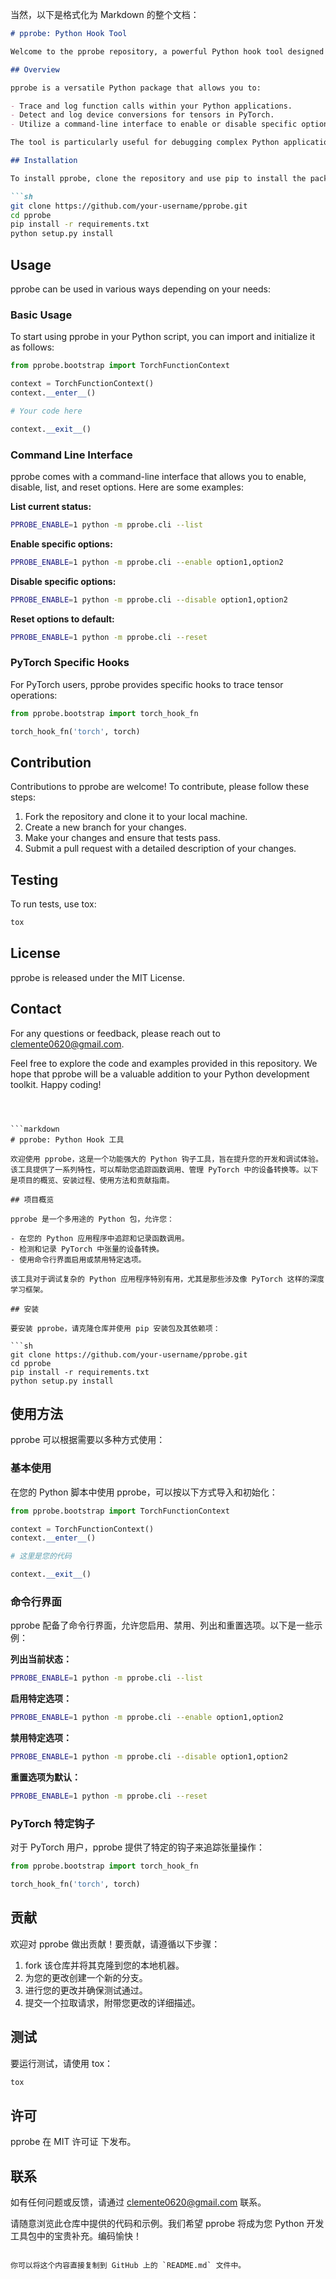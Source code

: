 当然，以下是格式化为 Markdown 的整个文档：

```markdown
# pprobe: Python Hook Tool

Welcome to the pprobe repository, a powerful Python hook tool designed to enhance your development and debugging experience. This tool provides a variety of features that can help you trace function calls, manage device conversions, and much more. Below is an overview of the project, its installation process, usage, and contribution guidelines.

## Overview

pprobe is a versatile Python package that allows you to:

- Trace and log function calls within your Python applications.
- Detect and log device conversions for tensors in PyTorch.
- Utilize a command-line interface to enable or disable specific options.

The tool is particularly useful for debugging complex Python applications, especially those involving deep learning frameworks like PyTorch.

## Installation

To install pprobe, clone the repository and use pip to install the package and its dependencies:

```sh
git clone https://github.com/your-username/pprobe.git
cd pprobe
pip install -r requirements.txt
python setup.py install
```

## Usage

pprobe can be used in various ways depending on your needs:

### Basic Usage

To start using pprobe in your Python script, you can import and initialize it as follows:

```python
from pprobe.bootstrap import TorchFunctionContext

context = TorchFunctionContext()
context.__enter__()

# Your code here

context.__exit__()
```

### Command Line Interface

pprobe comes with a command-line interface that allows you to enable, disable, list, and reset options. Here are some examples:

**List current status:**

```sh
PPROBE_ENABLE=1 python -m pprobe.cli --list
```

**Enable specific options:**

```sh
PPROBE_ENABLE=1 python -m pprobe.cli --enable option1,option2
```

**Disable specific options:**

```sh
PPROBE_ENABLE=1 python -m pprobe.cli --disable option1,option2
```

**Reset options to default:**

```sh
PPROBE_ENABLE=1 python -m pprobe.cli --reset
```

### PyTorch Specific Hooks

For PyTorch users, pprobe provides specific hooks to trace tensor operations:

```python
from pprobe.bootstrap import torch_hook_fn

torch_hook_fn('torch', torch)
```

## Contribution

Contributions to pprobe are welcome! To contribute, please follow these steps:

1. Fork the repository and clone it to your local machine.
2. Create a new branch for your changes.
3. Make your changes and ensure that tests pass.
4. Submit a pull request with a detailed description of your changes.

## Testing

To run tests, use tox:

```sh
tox
```

## License

pprobe is released under the MIT License.

## Contact

For any questions or feedback, please reach out to [clemente0620@gmail.com](mailto:clemente0620@gmail.com).

Feel free to explore the code and examples provided in this repository. We hope that pprobe will be a valuable addition to your Python development toolkit. Happy coding!
```



```markdown
# pprobe: Python Hook 工具

欢迎使用 pprobe，这是一个功能强大的 Python 钩子工具，旨在提升您的开发和调试体验。该工具提供了一系列特性，可以帮助您追踪函数调用、管理 PyTorch 中的设备转换等。以下是项目的概览、安装过程、使用方法和贡献指南。

## 项目概览

pprobe 是一个多用途的 Python 包，允许您：

- 在您的 Python 应用程序中追踪和记录函数调用。
- 检测和记录 PyTorch 中张量的设备转换。
- 使用命令行界面启用或禁用特定选项。

该工具对于调试复杂的 Python 应用程序特别有用，尤其是那些涉及像 PyTorch 这样的深度学习框架。

## 安装

要安装 pprobe，请克隆仓库并使用 pip 安装包及其依赖项：

```sh
git clone https://github.com/your-username/pprobe.git
cd pprobe
pip install -r requirements.txt
python setup.py install
```

## 使用方法

pprobe 可以根据需要以多种方式使用：

### 基本使用

在您的 Python 脚本中使用 pprobe，可以按以下方式导入和初始化：

```python
from pprobe.bootstrap import TorchFunctionContext

context = TorchFunctionContext()
context.__enter__()

# 这里是您的代码

context.__exit__()
```

### 命令行界面

pprobe 配备了命令行界面，允许您启用、禁用、列出和重置选项。以下是一些示例：

**列出当前状态：**

```sh
PPROBE_ENABLE=1 python -m pprobe.cli --list
```

**启用特定选项：**

```sh
PPROBE_ENABLE=1 python -m pprobe.cli --enable option1,option2
```

**禁用特定选项：**

```sh
PPROBE_ENABLE=1 python -m pprobe.cli --disable option1,option2
```

**重置选项为默认：**

```sh
PPROBE_ENABLE=1 python -m pprobe.cli --reset
```

### PyTorch 特定钩子

对于 PyTorch 用户，pprobe 提供了特定的钩子来追踪张量操作：

```python
from pprobe.bootstrap import torch_hook_fn

torch_hook_fn('torch', torch)
```

## 贡献

欢迎对 pprobe 做出贡献！要贡献，请遵循以下步骤：

1. fork 该仓库并将其克隆到您的本地机器。
2. 为您的更改创建一个新的分支。
3. 进行您的更改并确保测试通过。
4. 提交一个拉取请求，附带您更改的详细描述。

## 测试

要运行测试，请使用 tox：

```sh
tox
```

## 许可

pprobe 在 MIT 许可证 下发布。

## 联系

如有任何问题或反馈，请通过 [clemente0620@gmail.com](mailto:clemente0620@gmail.com) 联系。

请随意浏览此仓库中提供的代码和示例。我们希望 pprobe 将成为您 Python 开发工具包中的宝贵补充。编码愉快！
```

你可以将这个内容直接复制到 GitHub 上的 `README.md` 文件中。